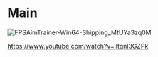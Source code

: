 # Main 




![FPSAimTrainer-Win64-Shipping_MtUYa3zq0M](https://user-images.githubusercontent.com/112624326/208188869-0ddcbfa6-db17-46ee-ab98-4fe7b8bc9905.png)



















https://www.youtube.com/watch?v=jltqnl3GZPk
